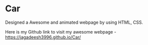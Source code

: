 # Car
Designed a Awesome and animated webpage by using HTML, CSS.

Here is my Github link to visit my awesome webpage - https://jagadeesh3996.github.io/Car/
